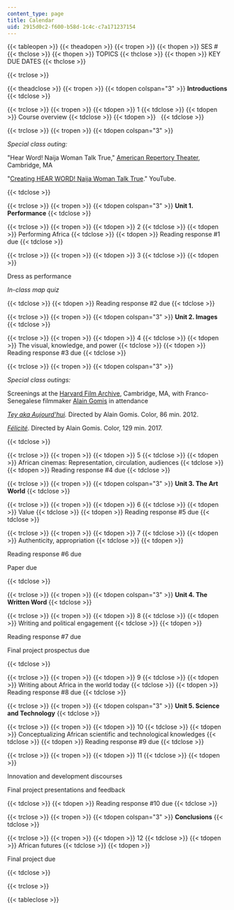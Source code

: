 ```yaml
---
content_type: page
title: Calendar
uid: 2915d0c2-f600-b58d-1c4c-c7a171237154
---
```


{{< tableopen >}}
{{< theadopen >}}
{{< tropen >}}
{{< thopen >}}
SES #
{{< thclose >}}
{{< thopen >}}
TOPICS
{{< thclose >}}
{{< thopen >}}
KEY DUE DATES
{{< thclose >}}

{{< trclose >}}

{{< theadclose >}}
{{< tropen >}}
{{< tdopen colspan="3" >}}
**Introductions**
{{< tdclose >}}

{{< trclose >}}
{{< tropen >}}
{{< tdopen >}}
1
{{< tdclose >}}
{{< tdopen >}}
Course overview
{{< tdclose >}}
{{< tdopen >}}
 
{{< tdclose >}}

{{< trclose >}}
{{< tropen >}}
{{< tdopen colspan="3" >}}


_Special class outing:_ 

"Hear Word! Naija Woman Talk True," [American Repertory Theater](https://americanrepertorytheater.org/shows-events/hear-word-naija-woman-talk-true/), Cambridge, MA

"[Creating HEAR WORD! Naija Woman Talk True](https://www.youtube.com/watch?v=8rBaFBrlbLE)." YouTube.


{{< tdclose >}}

{{< trclose >}}
{{< tropen >}}
{{< tdopen colspan="3" >}}
**Unit 1. Performance**
{{< tdclose >}}

{{< trclose >}}
{{< tropen >}}
{{< tdopen >}}
2
{{< tdclose >}}
{{< tdopen >}}
Performing Africa
{{< tdclose >}}
{{< tdopen >}}
Reading response #1 due
{{< tdclose >}}

{{< trclose >}}
{{< tropen >}}
{{< tdopen >}}
3
{{< tdclose >}}
{{< tdopen >}}


Dress as performance

_In-class map quiz_


{{< tdclose >}}
{{< tdopen >}}
Reading response #2 due
{{< tdclose >}}

{{< trclose >}}
{{< tropen >}}
{{< tdopen colspan="3" >}}
**Unit 2. Images**
{{< tdclose >}}

{{< trclose >}}
{{< tropen >}}
{{< tdopen >}}
4
{{< tdclose >}}
{{< tdopen >}}
The visual, knowledge, and power
{{< tdclose >}}
{{< tdopen >}}
Reading response #3 due
{{< tdclose >}}

{{< trclose >}}
{{< tropen >}}
{{< tdopen colspan="3" >}}


_Special class outings:_

Screenings at the [Harvard Film Archive](https://harvardfilmarchive.org/), Cambridge, MA, with Franco-Senegalese filmmaker [Alain Gomis](https://en.wikipedia.org/wiki/Alain_Gomis) in attendance

_[Tey aka Aujourd'hui](https://www.imdb.com/title/tt2178935/?ref_=fn_al_tt_1)._ Directed by Alain Gomis. Color, 86 min. 2012.

[_Félicité_](https://www.imdb.com/title/tt5980798/?ref_=nv_sr_1). Directed by Alain Gomis. Color, 129 min. 2017.


{{< tdclose >}}

{{< trclose >}}
{{< tropen >}}
{{< tdopen >}}
5
{{< tdclose >}}
{{< tdopen >}}
African cinemas: Representation, circulation, audiences
{{< tdclose >}}
{{< tdopen >}}
Reading response #4 due
{{< tdclose >}}

{{< trclose >}}
{{< tropen >}}
{{< tdopen colspan="3" >}}
**Unit 3. The Art World**
{{< tdclose >}}

{{< trclose >}}
{{< tropen >}}
{{< tdopen >}}
6
{{< tdclose >}}
{{< tdopen >}}
Value
{{< tdclose >}}
{{< tdopen >}}
Reading response #5 due
{{< tdclose >}}

{{< trclose >}}
{{< tropen >}}
{{< tdopen >}}
7
{{< tdclose >}}
{{< tdopen >}}
Authenticity, appropriation
{{< tdclose >}}
{{< tdopen >}}


Reading response #6 due

Paper due


{{< tdclose >}}

{{< trclose >}}
{{< tropen >}}
{{< tdopen colspan="3" >}}
**Unit 4. The Written Word**
{{< tdclose >}}

{{< trclose >}}
{{< tropen >}}
{{< tdopen >}}
8
{{< tdclose >}}
{{< tdopen >}}
Writing and political engagement
{{< tdclose >}}
{{< tdopen >}}


Reading response #7 due

Final project prospectus due


{{< tdclose >}}

{{< trclose >}}
{{< tropen >}}
{{< tdopen >}}
9
{{< tdclose >}}
{{< tdopen >}}
Writing about Africa in the world today
{{< tdclose >}}
{{< tdopen >}}
Reading response #8 due
{{< tdclose >}}

{{< trclose >}}
{{< tropen >}}
{{< tdopen colspan="3" >}}
**Unit 5. Science and Technology**
{{< tdclose >}}

{{< trclose >}}
{{< tropen >}}
{{< tdopen >}}
10
{{< tdclose >}}
{{< tdopen >}}
Conceptualizing African scientific and technological knowledges
{{< tdclose >}}
{{< tdopen >}}
Reading response #9 due
{{< tdclose >}}

{{< trclose >}}
{{< tropen >}}
{{< tdopen >}}
11
{{< tdclose >}}
{{< tdopen >}}


Innovation and development discourses

Final project presentations and feedback


{{< tdclose >}}
{{< tdopen >}}
Reading response #10 due
{{< tdclose >}}

{{< trclose >}}
{{< tropen >}}
{{< tdopen colspan="3" >}}
**Conclusions**
{{< tdclose >}}

{{< trclose >}}
{{< tropen >}}
{{< tdopen >}}
12
{{< tdclose >}}
{{< tdopen >}}
African futures
{{< tdclose >}}
{{< tdopen >}}


Final project due


{{< tdclose >}}

{{< trclose >}}

{{< tableclose >}}